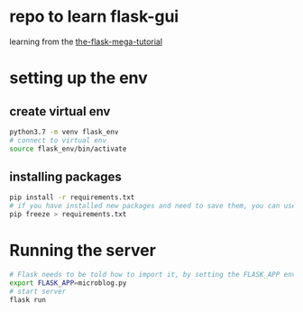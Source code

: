 # repo to learn flask-gui
learning from the [the-flask-mega-tutorial](https://blog.miguelgrinberg.com/post/the-flask-mega-tutorial-part-i-hello-world)

# setting up the env
## create virtual env
```bash
python3.7 -m venv flask_env
# connect to virtual env
source flask_env/bin/activate
```

## installing packages
```bash
pip install -r requirements.txt
# if you have installed new packages and need to save them, you can use the following
pip freeze > requirements.txt
```

# Running the server
```bash
# Flask needs to be told how to import it, by setting the FLASK_APP environment variable
export FLASK_APP=microblog.py
# start server
flask run
```
